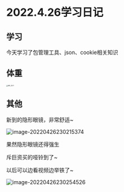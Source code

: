# 2022.4.26学习日记

## 学习

今天学习了包管理工具、json、cookie相关知识

## 体重

<img src="https://ypyun-cdn.u1n1.com/img/picgo/2022/04/26/20220426230400.PNG" alt="IMG_3577" style="zoom:25%;" />

## 其他

新到的隐形眼镜，非常舒适~

![image-20220426230215374](https://ypyun-cdn.u1n1.com/img/picgo/2022/04/26/20220426230215.png)

果然隐形眼镜还得强生



斥巨资买的哑铃到了~

以后可以边看视频边举铁了~

![image-20220426230254526](https://ypyun-cdn.u1n1.com/img/picgo/2022/04/26/20220426230254.png)